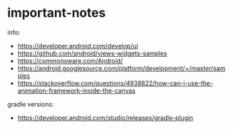 # important-notes

info:
- https://developer.android.com/develop/ui
- https://github.com/android/views-widgets-samples
- https://commonsware.com/Android/
- https://android.googlesource.com/platform/development/+/master/samples
- https://stackoverflow.com/questions/4938822/how-can-i-use-the-animation-framework-inside-the-canvas

gradle versions:
- https://developer.android.com/studio/releases/gradle-plugin
